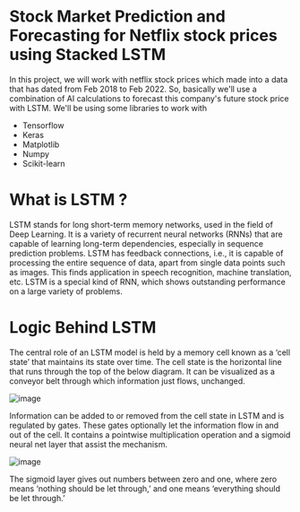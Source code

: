 # Stock Market Prediction and Forecasting for Netflix stock prices using Stacked LSTM
In this project, we will work with netflix stock prices which made into a data that has dated from Feb 2018 to Feb 2022. So, basically we'll use a combination of AI calculations to forecast this company's future stock price with LSTM.
We'll be using some libraries to work with 
* Tensorflow
* Keras
* Matplotlib
* Numpy
* Scikit-learn

# What is LSTM ? 
LSTM stands for long short-term memory networks, used in the field of Deep Learning. It is a variety of recurrent neural networks (RNNs) that are capable of learning long-term dependencies, especially in sequence prediction problems. LSTM has feedback connections, i.e., it is capable of processing the entire sequence of data, apart from single data points such as images. This finds application in speech recognition, machine translation, etc. LSTM is a special kind of RNN, which shows outstanding performance on a large variety of problems.

# Logic Behind LSTM
The central role of an LSTM model is held by a memory cell known as a ‘cell state’ that maintains its state over time. The cell state is the horizontal line that runs through the top of the below diagram. It can be visualized as a conveyor belt through which information just flows, unchanged. 

![image](https://user-images.githubusercontent.com/86511074/169572014-01fbd042-9d20-4e78-a2aa-a20428ca36c2.png)

Information can be added to or removed from the cell state in LSTM and is regulated by gates. These gates optionally let the information flow in and out of the cell. It contains a pointwise multiplication operation and a sigmoid neural net layer that assist the mechanism.

![image](https://user-images.githubusercontent.com/86511074/169572299-ad78d584-55be-4c05-9b30-aaf441010aa7.png)

The sigmoid layer gives out numbers between zero and one, where zero means ‘nothing should be let through,’ and one means ‘everything should be let through.’


